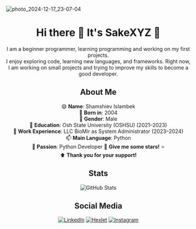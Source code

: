 ![photo_2024-12-17_23-07-04](https://github.com/user-attachments/assets/96fa7d24-2448-492e-8f58-a7dda06a25fb)

<div align="center">

# Hi there 👋 It's SakeXYZ 🐼  
I am a beginner programmer, learning programming and working on my first projects.  
I enjoy exploring code, learning new languages, and frameworks. Right now, I am working on small projects and trying to improve my skills to become a good developer.  

## About Me  

😄 **Name**: Shamshiev Islambek  
🔭 **Born in**: 2004  
🌱 **Gender**: Male  
👯 **Education**: Osh State University (OSHSU) (2021–2023)  
💼 **Work Experience**: LLC BioMir as System Administrator (2023–2024)  
📫 **Main Language**: Python  
💬 **Passion**: Python Developer
🌟 **Give me some stars!** ⭐  
⬆️ **Thank you for your support!**  


## Stats  
![GitHub Stats](https://github-readme-stats.vercel.app/api?username=SakeXYZ&show_icons=true)  


## Social Media
[![LinkedIn](https://img.shields.io/badge/-LinkedIn-blue?style=for-the-badge&logo=linkedin&logoColor=white)](https://www.linkedin.com/in/islambek-shamshiev-747659288/)  [![Hexlet](https://img.shields.io/badge/-Hexlet-orange?style=for-the-badge&logo=hexlet&logoColor=white)](https://ru.hexlet.io/u/sakexyz)  [![Instagram](https://img.shields.io/badge/-Instagram-E4405F?style=for-the-badge&logo=instagram&logoColor=white)](https://www.instagram.com/sake.lite)  




</div>
